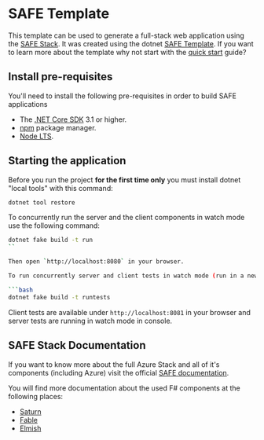 # SAFE Template
This template can be used to generate a full-stack web application using the [SAFE Stack](https://safe-stack.github.io/). It was created using the dotnet [SAFE Template](https://safe-stack.github.io/docs/template-overview/). If you want to learn more about the template why not start with the [quick start](https://safe-stack.github.io/docs/quickstart/) guide?

## Install pre-requisites
You'll need to install the following pre-requisites in order to build SAFE applications

* The [.NET Core SDK](https://www.microsoft.com/net/download) 3.1 or higher.
* [npm](https://nodejs.org/en/download/) package manager.
* [Node LTS](https://nodejs.org/en/download/).

## Starting the application
Before you run the project **for the first time only** you must install dotnet "local tools" with this command:

```bash
dotnet tool restore
```

To concurrently run the server and the client components in watch mode use the following command:

```bash
dotnet fake build -t run
``

Then open `http://localhost:8080` in your browser.

To run concurrently server and client tests in watch mode (run in a new terminal):

```bash
dotnet fake build -t runtests
```

Client tests are available under `http://localhost:8081` in your browser and server tests are running in watch mode in console.

## SAFE Stack Documentation
If you want to know more about the full Azure Stack and all of it's components (including Azure) visit the official [SAFE documentation](https://safe-stack.github.io/docs/).

You will find more documentation about the used F# components at the following places:

* [Saturn](https://saturnframework.org/docs/)
* [Fable](https://fable.io/docs/)
* [Elmish](https://elmish.github.io/elmish/)